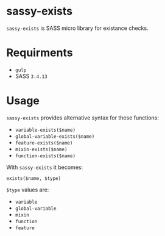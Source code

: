 # sassy-exists

`sassy-exists` is SASS micro library for existance checks. 

# Requirments 

* `gulp`
* SASS `3.4.13`

# Usage

`sassy-exists` provides alternative syntax for these functions:

* `variable-exists($name)` 
* `global-variable-exists($name)` 
* `feature-exists($name)` 
* `mixin-exists($name)` 
* `function-exists($name)` 

With `sassy-exists` it becomes:

    exists($name, $type)

`$type` values are: 

* `variable`
* `global-variable`
* `mixin`
* `function`
* `feature`
